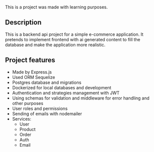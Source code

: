 This is a project was made with learning purposes.

## Description
This is a backend api project for a simple e-commerce application. It pretends to implement frontend with ai generated content to fill the database and make the application more realistic.

## Project features

- Made by Express.js
- Used ORM Sequelize
- Postgres database and migrations
- Dockerized for local databases and development
- Authentication and strategies management with JWT
- Using schemas for validation and middleware for error handling and other purposes
- User roles and permissions
- Sending of emails with nodemailer
- Services:
  - User
  - Product
  - Order
  - Auth
  - Email
